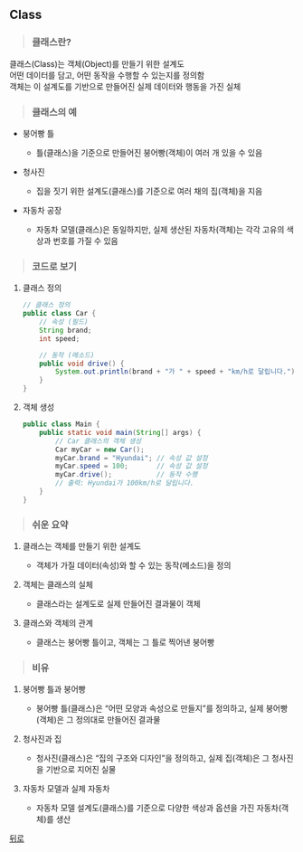 ## Class
> ### 클래스란?
클래스(Class)는 객체(Object)를 만들기 위한 설계도</br>
어떤 데이터를 담고, 어떤 동작을 수행할 수 있는지를 정의함</br>
객체는 이 설계도를 기반으로 만들어진 실제 데이터와 행동을 가진 실체

> ### 클래스의 예
- 붕어빵 틀
	- 틀(클래스)을 기준으로 만들어진 붕어빵(객체)이 여러 개 있을 수 있음

- 청사진
	- 집을 짓기 위한 설계도(클래스)를 기준으로 여러 채의 집(객체)을 지음

- 자동차 공장
	- 자동차 모델(클래스)은 동일하지만, 실제 생산된 자동차(객체)는 각각 고유의 색상과 번호를 가질 수 있음

> ### 코드로 보기
1. 클래스 정의
    ```java
    // 클래스 정의
    public class Car {
        // 속성 (필드)
        String brand;
        int speed;

        // 동작 (메소드)
        public void drive() {
            System.out.println(brand + "가 " + speed + "km/h로 달립니다.");
        }
    }
    ```

2. 객체 생성
    ```java
    public class Main {
        public static void main(String[] args) {
            // Car 클래스의 객체 생성
            Car myCar = new Car();
            myCar.brand = "Hyundai"; // 속성 값 설정
            myCar.speed = 100;       // 속성 값 설정
            myCar.drive();           // 동작 수행
            // 출력: Hyundai가 100km/h로 달립니다.
        }
    }
    ```

> ### 쉬운 요약
1. 클래스는 객체를 만들기 위한 설계도
	- 객체가 가질 데이터(속성)와 할 수 있는 동작(메소드)을 정의

2. 객체는 클래스의 실체
	- 클래스라는 설계도로 실제 만들어진 결과물이 객체

3. 클래스와 객체의 관계
	- 클래스는 붕어빵 틀이고, 객체는 그 틀로 찍어낸 붕어빵

> ### 비유
1. 붕어빵 틀과 붕어빵
	- 붕어빵 틀(클래스)은 “어떤 모양과 속성으로 만들지”를 정의하고, 실제 붕어빵(객체)은 그 정의대로 만들어진 결과물

2. 청사진과 집
    - 청사진(클래스)은 “집의 구조와 디자인”을 정의하고, 실제 집(객체)은 그 청사진을 기반으로 지어진 실물

3. 자동차 모델과 실제 자동차
	- 자동차 모델 설계도(클래스)를 기준으로 다양한 색상과 옵션을 가진 자동차(객체)를 생산

[뒤로](../README.md#java-study-notes)